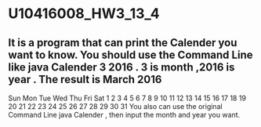 # U10416008_HW3_13_4

It is a program that can print the Calender you want to know.
You should use the Command Line like java Calender 3 2016 .
3 is month ,2016 is year .
The result is
         March 2016
-----------------------------
 Sun Mon Tue Wed Thu Fri Sat
           1   2   3   4   5
   6   7   8   9  10  11  12
  13  14  15  16  17  18  19
  20  21  22  23  24  25  26
  27  28  29  30  31
You also can use the original Command Line java Calender , then input the month and year you want.

